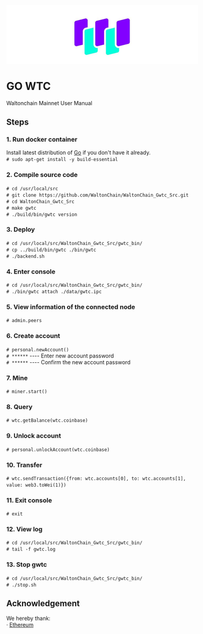 ![](images/wtc_logo.jpg)

# GO WTC
Waltonchain Mainnet User Manual


## Steps

### 1. Run docker container
Install latest distribution of [Go](https://golang.org "Go") if you don't have it already.  
`# sudo apt-get install -y build-essential`  

### 2. Compile source code
`# cd /usr/local/src`  
`# git clone https://github.com/WaltonChain/WaltonChain_Gwtc_Src.git`  
`# cd WaltonChain_Gwtc_Src`  
`# make gwtc`  
`# ./build/bin/gwtc version`  

### 3. Deploy
`# cd /usr/local/src/WaltonChain_Gwtc_Src/gwtc_bin/`  
`# cp ../build/bin/gwtc ./bin/gwtc`  
`# ./backend.sh`

### 4. Enter console
`# cd /usr/local/src/WaltonChain_Gwtc_Src/gwtc_bin/`  
`# ./bin/gwtc attach ./data/gwtc.ipc`

### 5. View information of the connected node
`# admin.peers`

### 6. Create account
`# personal.newAccount()`  
`# ******`  ---- Enter new account password  
`# ******`  ---- Confirm the new account password  

### 7. Mine
`# miner.start()`

### 8. Query
`# wtc.getBalance(wtc.coinbase)`

### 9. Unlock account
`# personal.unlockAccount(wtc.coinbase)`

### 10. Transfer
`# wtc.sendTransaction({from: wtc.accounts[0], to: wtc.accounts[1], value: web3.toWei(1)})`

### 11. Exit console
`# exit`

### 12. View log
`# cd /usr/local/src/WaltonChain_Gwtc_Src/gwtc_bin/`  
`# tail -f gwtc.log`

### 13. Stop gwtc
`# cd /usr/local/src/WaltonChain_Gwtc_Src/gwtc_bin/`  
`# ./stop.sh` 


## Acknowledgement
We hereby thank:  
· [Ethereum](https://www.ethereum.org/ "Ethereum")




